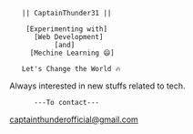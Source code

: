        || CaptainThunder31 ||

        [Experimenting with]
          [Web Development]
               [and]
         [Mechine Learning 😄]

       Let's Change the World 🔥

   Always interested in new stuffs
          related to tech.

          ---To contact---
   
   captainthunderofficial@gmail.com 